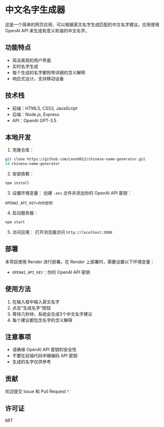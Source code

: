 # 中文名字生成器

这是一个简单的网页应用，可以根据英文名字生成匹配的中文名字建议。应用使用 OpenAI API 来生成有意义和谐的中文名字。

## 功能特点

- 简洁美观的用户界面
- 实时名字生成
- 每个生成的名字都附带详细的含义解释
- 响应式设计，支持移动设备

## 技术栈

- 前端：HTML5, CSS3, JavaScript
- 后端：Node.js, Express
- API：OpenAI GPT-3.5

## 本地开发

1. 克隆仓库：
```bash
git clone https://github.com/Leon0012/chinese-name-generator.git
cd chinese-name-generator
```

2. 安装依赖：
```bash
npm install
```

3. 设置环境变量：
创建 `.env` 文件并添加你的 OpenAI API 密钥：
```
OPENAI_API_KEY=你的密钥
```

4. 启动服务器：
```bash
npm start
```

5. 访问应用：
打开浏览器访问 `http://localhost:3000`

## 部署

本项目使用 Render 进行部署。在 Render 上部署时，需要设置以下环境变量：

- `OPENAI_API_KEY`：你的 OpenAI API 密钥

## 使用方法

1. 在输入框中输入英文名字
2. 点击"生成名字"按钮
3. 等待几秒钟，系统会生成3个中文名字建议
4. 每个建议都包含名字的含义解释

## 注意事项

- 请确保 OpenAI API 密钥的安全性
- 不要在前端代码中硬编码 API 密钥
- 生成的名字仅供参考

## 贡献

欢迎提交 Issue 和 Pull Request！

## 许可证

MIT
